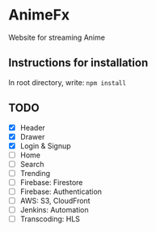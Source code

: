# AnimeFx
Website for streaming Anime

## Instructions for installation
In root directory, write: ```npm install```

## TODO

- [x] Header
- [x] Drawer
- [x] Login & Signup
- [ ] Home
- [ ] Search
- [ ] Trending
- [ ] Firebase: Firestore
- [ ] Firebase: Authentication
- [ ] AWS: S3, CloudFront
- [ ] Jenkins: Automation
- [ ] Transcoding: HLS
